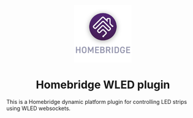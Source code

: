<p align="center">

<img src="https://github.com/homebridge/branding/raw/latest/logos/homebridge-wordmark-logo-vertical.png" width="150">

</p>

<span align="center">

# Homebridge WLED plugin

</span>

This is a Homebridge dynamic platform plugin for controlling LED strips using WLED websockets.

